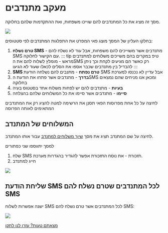 # מעקב מתנדבים

מסך זה מציג את כל המתנדבים להם שוייכו משפחות, ואת ההתקדמות שלהם בחלוקה.

![](./2020-10-05_16h02_24.png)

בחלקו העליון של המסך מוצג פאי המפרט את התפלגות המתנדבים לפי סטטוסים:
1. **טרם נשלח SMS** - מתנדבים אשר משוייכים להם משפחות, אבל עוד לא נשלח להם SMS עם הקישור לחלוקה.
   ::: tip טיפ
   במקרים בהם משייכים משלוחים למתנדבים מראש - מומלץ לשלוח להם את הSMS רק כאשר הם מגיעים לקחת וכך ניתן להבדיל בין מתנדבים שכבר אספו את הסלים לכאלו שעוד לא הגיעו
   :::
2. **SMS טרם נפתח** - מתנבים להם נשלחה הודעת SMS אבל עדיין לא נכנסו למערכת
3. **בדרך** - מתנדבים אשר פתחו את הודעת הSMS ומכאן אנו מניחים שהם נמצאים בחלוקה
4. **בעיות** - מתנדבים להם יש לפחות משלוח אחד בסטטוס בעיה
5. **סיימו** - מתנדבים אשר סיימו את כל המשלוחים שלהם בהצלחה

לחיצה על כל אחת מפרוסות הפאי תסנן את הרשימה למטה להציג רק את המתנדבים המתאימים לאותה הפרוסה

## המשלוחים של המתנדב
לחיצה על שם המתנדב תציג את מסך 
[שיוך משלוחים למתנדב](/guide/)
עבור אותו המתנדב.

למסך יתווספו שני כפתורים
1. שלח SMS תזכורת - את נוסח התזכורת אפשר להגדיר בהגדרות מערכת.
2. חייג למתנדב

![](./2020-10-05_16h16_45.png)


## שליחת הודעת SMS לכל המתנדבים שטרם נשלח להם SMS
ישנה אפשרות לשלוח SMS לכל המתנדבים אשר טרם נשלח להם SMS:

![](./2020-10-05_16h18_48.png)

[מצאתם טעות? עזרו לנו לתקן](https://github.com/noam-honig/food-basket-delivery/tree/master/docs/guide/delivery-followup.md)
